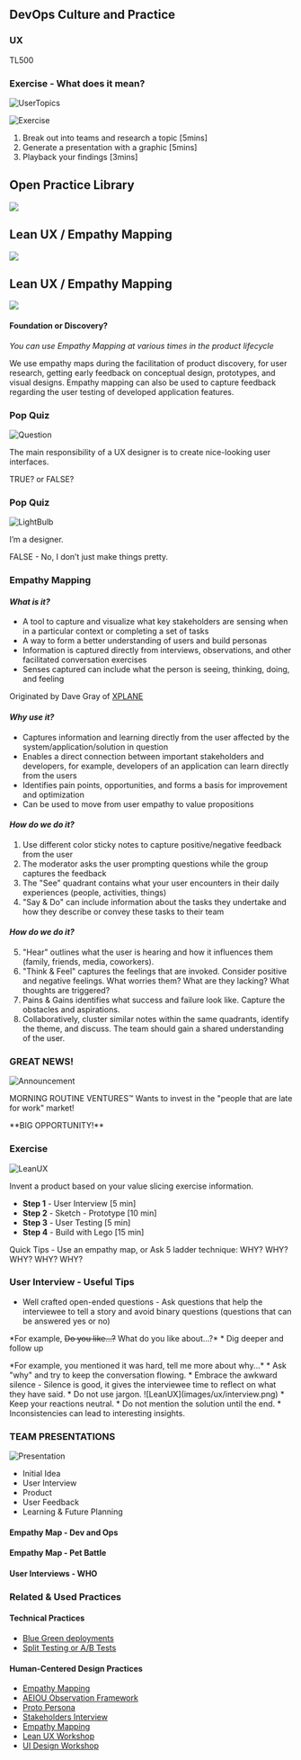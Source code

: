 <!-- .slide: data-background-image="images/Stakater_NewBrand_Background.png"  -->
## DevOps Culture and Practice <!-- {.element: class="course-title"} -->
### UX <!-- {.element: class="title-color"} -->
TL500 <!-- {.element: class="title-color"} -->



### Exercise - What does it mean?

![UserTopics](images/ux/ux_topics.png) <!-- {.element: class="" style="border:none; box-shadow:none;"} -->

![Exercise](images/ux/exercise.png) <!-- {.element: class="" style="border:none; box-shadow:none; height:100px; float:left; margin-left:100px;"} -->
1. Break out into teams and research a topic [5mins]
2. Generate a presentation with a graphic [5mins]
3. Playback your findings [3mins]



<!-- .slide: data-background-size="stretch" data-background-image="images/opl-logo.png", class="white-style" -->
<div class="r-stack">
<div class="fragment fade-out " data-fragment-index="0" >
  <h2>Open Practice Library</h2>
  <img src="images/opl-complete.png">
</div>
<div class="fragment fade-in-then-out" data-fragment-index="0" >
  <h2>Lean UX / Empathy Mapping</h2>
  <a target="_blank" href="https://openpracticelibrary.com/practice/lean-ux-workshop/">
  <img src="images/opl-discovery.png">
  </a>
</div>
<div class="fragment" data-fragment-index="1" >
  <h2>Lean UX / Empathy Mapping</h2>
  <a target="_blank" href="https://openpracticelibrary.com/practice/empathy-mapping/">
  <img src="images/opl-foundation.png">
  </a>
</div>
</div>



#### Foundation or Discovery?
_You can use Empathy Mapping at various times in the product lifecycle_

We use empathy maps during the facilitation of product discovery, for user research, getting early feedback on conceptual design, prototypes, and visual designs. Empathy mapping can also be used to capture feedback regarding the user testing of developed application features.



### Pop Quiz

![Question](images/ux/question.png) <!-- {.element: class="" style="border:none; box-shadow:none; height:300px; float:left;"} -->
<p align="left">The main responsibility of a UX designer is to create nice-looking user interfaces.</p><!-- {.element: class="" style="margin-top: 120px;"} -->

<p align="left">TRUE?  or FALSE?</p>



### Pop Quiz

![LightBulb](images/ux/light-bulb.png) <!-- {.element: class="" style="border:none; box-shadow:none; height:300px; float:left;"} -->
<p align="left">I’m a designer.</p><!-- {.element: class="" style="margin-top: 120px;"} -->

<p align="left">FALSE - No, I don’t just make things pretty.</p>



<!-- .slide: data-background-image="images/ux/iceberg.jpg", class="white-style" -->



### Empathy Mapping



<!-- .slide: data-background-size="contain" data-background-image="images/ux/example-dev-ops.png", class="white-style" -->



#### _What is it?_
* A tool to capture and visualize what key stakeholders are sensing when in a particular context or completing a set of tasks
* A way to form a better understanding of users and build personas
* Information is captured directly from interviews, observations, and other facilitated conversation exercises
* Senses captured can include what the person is seeing, thinking, doing, and feeling

Originated by Dave Gray of [XPLANE](http://www.xplane.com/)



#### _Why use it?_
* Captures information and learning directly from the user affected by the system/application/solution in question
* Enables a direct connection between important stakeholders and developers, for example, developers of an application can learn directly from the users
* Identifies pain points, opportunities, and forms a basis for improvement and optimization
* Can be used to move from user empathy to value propositions



<!-- .slide: data-background-image="images/ux/empathy-map.jpg", class="white-style" -->



<!-- .slide: data-background-image="images/ux/empathy-map.jpg", class="black-style" data-background-opacity="0.15"-->
#### _How do we do it?_
1. Use different color sticky notes to capture positive/negative feedback from the user
2. The moderator asks the user prompting questions while the group captures the feedback
3. The "See" quadrant contains what your user encounters in their daily experiences (people, activities, things)
4. "Say & Do" can include information about the tasks they undertake and how they describe or convey these tasks to their team



<!-- .slide: data-background-image="images/ux/empathy-map.jpg", class="black-style" data-background-opacity="0.15"-->
#### _How do we do it?_
5. "Hear" outlines what the user is hearing and how it influences them (family, friends, media, coworkers).
6. "Think & Feel" captures the feelings that are invoked. Consider positive and negative feelings. What worries them? What are they lacking? What thoughts are triggered?
7. Pains & Gains identifies what success and failure look like. Capture the obstacles and aspirations.
8. Collaboratively, cluster similar notes within the same quadrants, identify the theme, and discuss. The team should gain a shared understanding of the user.



### **GREAT NEWS!**
<!-- .slide: data-background-image="images/ux/empathy-map.jpg", class="black-style" data-background-opacity="0.2"-->
![Announcement](images/ux/announcement.png) <!-- {.element: class="" style="border:none; box-shadow:none; height:200px; float:left;"} -->

MORNING ROUTINE VENTURES™️ <!-- {.element: class="" style="margin-top: 100px; text-align:left;"} -->
Wants to invest in the "people that are late for work" market!

<p align="left">**BIG OPPORTUNITY!** </p>



### Exercise

![LeanUX](images/ux/lean_ux.jpg) <!-- {.element: class="" style="border:none; box-shadow:none; height:300px; float:right;"} -->
<p align="left" width="200px">Invent a product based on your value slicing exercise information.  <!-- {.element: class="" style="width:500px;"} -->

* **Step 1** - User Interview [5 min]
* **Step 2** - Sketch - Prototype [10 min]
* **Step 3** - User Testing [5 min]
* **Step 4** - Build with Lego [15 min]

<p>Quick Tips - Use an empathy map, or Ask 5 ladder technique: WHY? WHY? WHY? WHY? WHY?</p><!--{.element: class="" style="text-align:left; font-size: smaller; font-weight: 100;"} -->



### User Interview - Useful Tips

* Well crafted open-ended questions - Ask questions that help the interviewee to tell a story and avoid binary questions (questions that can be answered yes or no)
<p> *For example, <s>Do you like...?</s> What do you like about...?*
* Dig deeper and follow up
<p> *For example,  you mentioned it was hard, tell me more about why...*
* Ask "why" and try to keep the conversation flowing.
* Embrace the awkward silence - Silence is good, it gives the interviewee time to reflect on what they have said.
* Do not use jargon.
![LeanUX](images/ux/interview.png) <!-- {.element: class="" style="border:none; box-shadow:none; height:150px; float:right; margin-left:200px;"} -->
* Keep your reactions neutral.
* Do not mention the solution until the end.
* Inconsistencies can lead to interesting insights.



### **TEAM PRESENTATIONS**
![Presentation](images/ux/presentation.jpg) <!-- {.element: class="" style="border:none; box-shadow:none; height:350px; float:left; margin-left:100px;""} -->

* Initial Idea<!-- {.element: class="" style="margin-top: 120px; text-align:left;"} -->
* User Interview
* Product
* User Feedback
* Learning & Future Planning



#### Empathy Map - Dev and Ops <!-- .element: class="title-bottom-left" -->
<!-- .slide: data-background-size="contain" data-background-image="images/ux/example-dev-ops.png", class="white-style" -->



#### Empathy Map - Pet Battle <!-- .element: class="title-bottom-left" -->
<!-- .slide: data-background-size="contain" data-background-image="images/ux/example-pb.png", class="white-style" -->



#### User Interviews - WHO <!-- .element: class="title-bottom-left" -->
<!-- .slide: data-background-size="contain" data-background-image="images/ux/who-personas.png", class="white-style" -->



<!-- .slide: data-background-image="images/book-background.jpeg", class="black-style"  data-background-opacity="0.3" -->
### Related & Used Practices
#### Technical Practices
- [Blue Green deployments](https://openpracticelibrary.com/practice/blue-green-deployments/)
- [Split Testing or A/B Tests](https://openpracticelibrary.com/practice/split-testing-a-b-testing/)

#### Human-Centered Design Practices
- [Empathy Mapping](https://openpracticelibrary.com/practice/empathy-mapping/)
- [AEIOU Observation Framework](https://openpracticelibrary.com/practice/aeiou-observation-framework/)
- [Proto Persona](https://openpracticelibrary.com/practice/proto-persona/)
- [Stakeholders Interview](https://openpracticelibrary.com/practice/stakeholders-interview/)
- [Empathy Mapping](https://openpracticelibrary.com/practice/empathy-mapping/)
- [Lean UX Workshop](https://openpracticelibrary.com/practice/lean-ux-workshop/)
- [UI Design Workshop](https://openpracticelibrary.com/practice/ui-design-workshop/)
